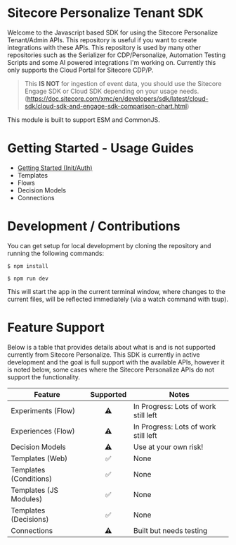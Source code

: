 # Sitecore Personalize Tenant SDK

Welcome to the Javascript based SDK for using the Sitecore Personalize Tenant/Admin APIs. This repository is useful if you want to create integrations with these APIs. This repository is used by many other repositories such as the Serializer for CDP/Personalize, Automation Testing Scripts and some AI powered integrations I'm working on. Currently this only supports the Cloud Portal for Sitecore CDP/P.

> This **IS NOT** for ingestion of event data, you should use the Sitecore Engage SDK or Cloud SDK depending on your usage needs. (https://doc.sitecore.com/xmc/en/developers/sdk/latest/cloud-sdk/cloud-sdk-and-engage-sdk-comparison-chart.html)

This module is built to support ESM and CommonJS.

# Getting Started - Usage Guides

- [Getting Started (Init/Auth)](./docs/getting-started.md)
- Templates
- Flows
- Decision Models
- Connections

# Development / Contributions

You can get setup for local development by cloning the repository and running the following commands:

```
$ npm install

$ npm run dev
```

This will start the app in the current terminal window, where changes to the current files, will be reflected immediately (via a watch command with tsup).

# Feature Support

Below is a table that provides details about what is and is not supported currently from Sitecore Personalize. This SDK is currently in active development and the goal is full support with the available APIs, however it is noted below, some cases where the Sitecore Personalize APIs do not support the functionality.

| Feature                |     Supported      | Notes                                |
| ---------------------- | :----------------: | ------------------------------------ |
| Experiments (Flow)     |     :warning:      | In Progress: Lots of work still left |
| Experiences (Flow)     |     :warning:      | In Progress: Lots of work still left |
| Decision Models        |     :warning:      | Use at your own risk!                |
| Templates (Web)        | :white_check_mark: | None                                 |
| Templates (Conditions) | :white_check_mark: | None                                 |
| Templates (JS Modules) | :white_check_mark: | None                                 |
| Templates (Decisions)  | :white_check_mark: | None                                 |
| Connections            |     :warning:      | Built but needs testing              |
